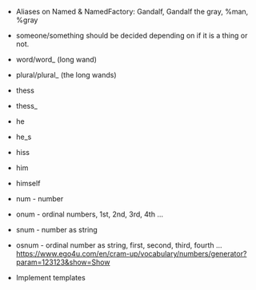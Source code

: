* Aliases on Named & NamedFactory: Gandalf, Gandalf the gray, %man, %gray
* someone/something should be decided depending on if it is a thing or not.

* word/word_ (long wand)
* plural/plural_ (the long wands)
* thess
* thess_
* he
* he_s
* hiss
* him
* himself
* num - number
* onum - ordinal numbers, 1st, 2nd, 3rd, 4th ...
* snum - number as string
* osnum - ordinal number as string, first, second, third, fourth ...
https://www.ego4u.com/en/cram-up/vocabulary/numbers/generator?param=123123&show=Show

* Implement templates
